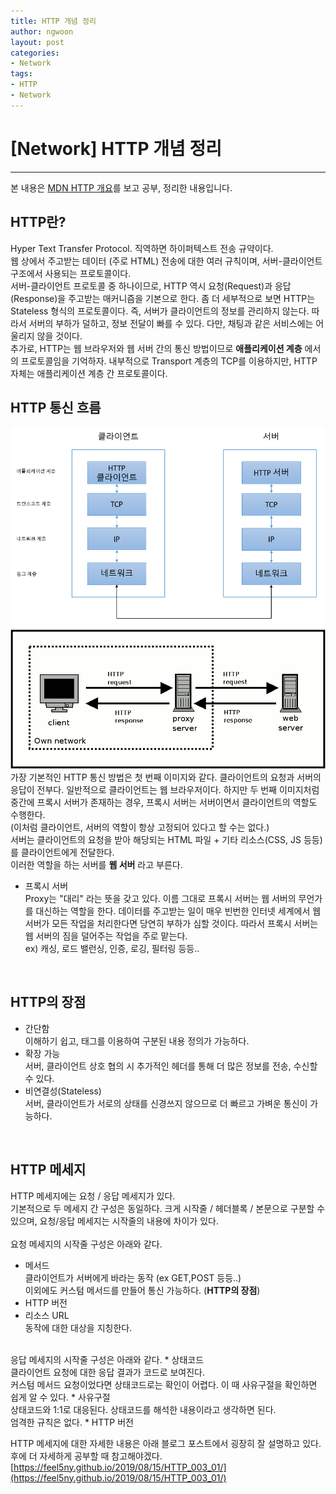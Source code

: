 ```yaml
---
title: HTTP 개념 정리
author: ngwoon
layout: post
categories:
- Network
tags:
- HTTP
- Network
---
```


# [Network] HTTP 개념 정리
- - -

본 내용은 [MDN HTTP 개요](https://developer.mozilla.org/ko/docs/Web/HTTP/Overview)를 보고 공부, 정리한 내용입니다.<br/>

## HTTP란?
Hyper Text Transfer Protocol. 직역하면 하이퍼텍스트 전송 규약이다.<br/>
웹 상에서 주고받는 데이터 (주로 HTML) 전송에 대한 여러 규칙이며, 서버-클라이언트 구조에서 사용되는 프로토콜이다.<br/>
서버-클라이언트 프로토콜 중 하나이므로, HTTP 역시 요청(Request)과 응답(Response)을 주고받는 매커니즘을 기본으로 한다. 좀 더 세부적으로 보면 HTTP는 Stateless 형식의 프로토콜이다. 즉, 서버가 클라이언트의 정보를 관리하지 않는다. 따라서 서버의 부하가 덜하고, 정보 전달이 빠를 수 있다. 다만, 채팅과 같은 서비스에는 어울리지 않을 것이다.<br/>
추가로, HTTP는 웹 브라우저와 웹 서버 간의 통신 방법이므로 **애플리케이션 계층** 에서의 프로토콜임을 기억하자. 내부적으로 Transport 계층의 TCP를 이용하지만, HTTP 자체는 애플리케이션 계층 간 프로토콜이다.
<br/>

## HTTP 통신 흐름
![Client-Server](/assets/images/post/Network/HTTP/server-client.jpeg)
![Client-Proxy-Server](/assets/images/post/Network/HTTP/client-proxy-server.png)
가장 기본적인 HTTP 통신 방법은 첫 번째 이미지와 같다. 클라이언트의 요청과 서버의 응답이 전부다. 일반적으로 클라이언트는 웹 브라우저이다. 하지만 두 번째 이미지처럼 중간에 프록시 서버가 존재하는 경우, 프록시 서버는 서버이면서 클라이언트의 역할도 수행한다.<br/>
(이처럼 클라이언트, 서버의 역할이 항상 고정되어 있다고 할 수는 없다.)<br/>
서버는 클라이언트의 요청을 받아 해당되는 HTML 파일 + 기타 리소스(CSS, JS 등등)를 클라이언트에게 전달한다.<br/>
이러한 역할을 하는 서버를 **웹 서버** 라고 부른다.<br/>

* 프록시 서버<br/>
  Proxy는 "대리" 라는 뜻을 갖고 있다. 이름 그대로 프록시 서버는 웹 서버의 무언가를 대신하는 역할을 한다. 데이터를 주고받는 일이 매우 빈번한 인터넷 세계에서 웹 서버가 모든 작업을 처리한다면 당연히 부하가 심할 것이다. 따라서 프록시 서버는 웹 서버의 짐을 덜어주는 작업을 주로 맡는다.<br/>
  ex) 캐싱, 로드 밸런싱, 인증, 로깅, 필터링 등등..
<br/>

## HTTP의 장점
* 간단함<br/>
  이해하기 쉽고, 태그를 이용하여 구분된 내용 정의가 가능하다.
* 확장 가능<br/>
  서버, 클라이언트 상호 협의 시 추가적인 헤더를 통해 더 많은 정보를 전송, 수신할 수 있다.
* 비연결성(Stateless)<br/>
  서버, 클라이언트가 서로의 상태를 신경쓰지 않으므로 더 빠르고 가벼운 통신이 가능하다.
<br/>

## HTTP 메세지
HTTP 메세지에는 요청 / 응답 메세지가 있다.<br/>
기본적으로 두 메세지 간 구성은 동일하다. 크게 시작줄 / 헤더블록 / 본문으로 구분할 수 있으며, 요청/응답 메세지는 시작줄의 내용에 차이가 있다.<br/><br/>
요청 메세지의 시작줄 구성은 아래와 같다.
* 메서드<br/>
  클라이언트가 서버에게 바라는 동작 (ex GET,POST 등등..)<br/>
  이외에도 커스텀 메서드를 만들어 통신 가능하다. (**HTTP의 장점**)
* HTTP 버전
* 리소스 URL<br/>
  동작에 대한 대상을 지칭한다.

<br/>
응답 메세지의 시작줄 구성은 아래와 같다.
* 상태코드<br/>
  클라이언트 요청에 대한 응답 결과가 코드로 보여진다.<br/>
  커스텀 메서드 요청이었다면 상태코드로는 확인이 어렵다. 이 때 사유구절을 확인하면 쉽게 알 수 있다.
* 사유구절<br/>
  상태코드와 1:1로 대응된다. 상태코드를 해석한 내용이라고 생각하면 된다.<br/>
  엄격한 규칙은 없다.
* HTTP 버전

HTTP 메세지에 대한 자세한 내용은 아래 블로그 포스트에서 굉장히 잘 설명하고 있다. 후에 더 자세하게 공부할 때 참고해야겠다.<br/>
[https://feel5ny.github.io/2019/08/15/HTTP_003_01/](https://feel5ny.github.io/2019/08/15/HTTP_003_01/)




